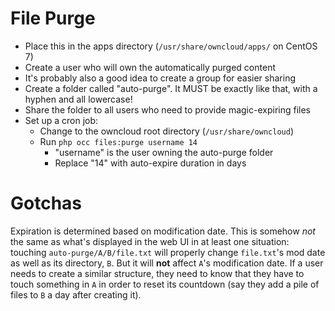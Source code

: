 # File Purge

- Place this in the apps directory (`/usr/share/owncloud/apps/` on CentOS 7)
- Create a user who will own the automatically purged content
- It's probably also a good idea to create a group for easier sharing
- Create a folder called "auto-purge".  It MUST be exactly like that, with a hyphen and all lowercase!
- Share the folder to all users who need to provide magic-expiring files
- Set up a cron job:
  - Change to the owncloud root directory (`/usr/share/owncloud`)
  - Run `php occ files:purge username 14`
    - "username" is the user owning the auto-purge folder
    - Replace "14" with auto-expire duration in days

# Gotchas

Expiration is determined based on modification date.  This is somehow *not* the
same as what's displayed in the web UI in at least one situation: touching
`auto-purge/A/B/file.txt` will properly change `file.txt`'s mod date as well as
its directory, `B`.  But it will **not** affect `A`'s modification date.  If a
user needs to create a similar structure, they need to know that they have to
touch something in `A` in order to reset its countdown (say they add a pile of
files to `B` a day after creating it).

